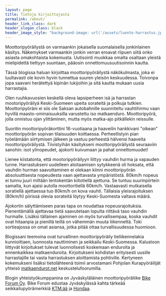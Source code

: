 ```yaml
---
layout: page
title: Tietoja kirjoittajasta
permalink: /about/
header_link_class: dark
header_slogan_class: black
header_image_style: "background-image: url('/assets/luonto-harrastus.jpg'); background-repeat: no-repeat; background-attachment: fixed; background-position: center center; background-size: auto 100%;"
---
```


Moottoripyöräilystä on varmaankin jokaisella suomalaisella jonkinlainen käsitys. Näkemykset varmaankin jonkin verran eroavat riipuen siitä onko asiasta omakohtaista kokemusta. Uutisointi muokkaa omalta osaltaan yleistä mielipidettä tiettyyn suuntaan, pääosin onnettomuusuutisoinnin kautta.

Tässä blogissa haluan kirjoittaa moottoripyöräilystä näkökulmasta, joka ei luultavasti ole kovin hyvin tunnettua suuren yleisön keskuudessa. Toivonpa jopa saavani herätettyä kipinän lukijoihin ja sitä kautta mukaan uusia harrastajia.

Olen ruuhkavuosien keskellä oleva lapsiperheen isä ja harrastan mootoripyöräilyä Keski-Suomeen upeita sorateitä ja polkuja tutkien. Moottoripyöräni ei siis ole Saksan autobahnille suunniteltu vauhtihirmu vaan hyvillä maasto-ominaisuuksilla varustettu iso matkaenduro. Moottoripyörä, jolla onnistuu ojan ylittäminen, mutta myös matka-ajo pitkällekin reissulle.

Suoritin moottoripyöräkorttini 16-vuotiaana ja haaveilin hankkivani "oikean" moottoripyörän sopivan tilaisuuden koittaessa. Perheellistyin pian työelämään siirtymisen jälkeen ja vastuu perheestä hälvensi haaveita moottoripyöräilystä. Tiivistyihän käsitykseni moottoripyöräilystä seuraaviin sanohin: isot ylinopeudet, ajokorti kuivumaan ja pahat onnettomuudet!

Lienee kiistatonta, että mootoripyöräilyyn liittyy vauhdin hurma ja vapauden tunne. Harrastukseni uudelleen aloitaamisen sytykkeenä oli hoksata, että vauhdin hurman saavuttaminen ei olekaan kiinni moottoripyörän absoluuttisesta nopeudesta vaan ajettavasta ympäristöstä. 80km/h nopeus ei tunnu juuri miltään lentokentän kiitotiellä ajettuna. Se tuntuu suurinpiirtein samalta, kun ajaisi autolla moottoritiellä 60km/h. Vastaavasti mutkaisella soratiellä ajettaessa tuo 80km/h on kova vauhti. Tällaisia yleisrajoituksen (80km/h) piirissä olevia sorateitä löytyy Keski-Suomesta valtava määrä.

Ajokortin sälyttämiseen paras tapa on noudattaa nopeusrajoituksia. Pienentämällä ajettavaa tietä saavutetaan lopulta riittävä taso vauhdin hurmalle. Lisäksi tällainen ajaminen on myös turvallisempaa, koska vauhdit ovat hitaanpia ja pienillä teillä on vähemmän muuta liikennettä. Toki sortieajossa on omat asiansa, jotka pitää ottaa turvallisuudessa huomioon.

Blogissani teemoina ovat turvallinen moottoripyöräily tieliikennelakia kunnioittaen, luonnosta nauttiminen ja seikkailu Keski-Suomessa. Kalustoon liittyvät kirjoitukset tulevat luonnolisesti koskemaan enduroita ja ennenkaikkea matkaenduroita. Kirjoitukseni kohdistan erityisesti uusille harrastajille tai vasta harrastuksen aloittamista pohtiville. Kertyneen kokemukseni lisäksi tietolähteenä toimii arvostamani Pohjolan Kurapyöräilijät yhteisö [matkaendurot.net](http://www.matkaendurot.net/phpBB3/index.php) keskustelufoorumilla.

Blogin yhteistyökumppanina on Jyväskyläläinen moottoripyöräliike [Bike Forum Oy](http://bikeforum.fi/). Bike Forum edustaa Jyväskylässä kahta tärkeää seikkailupyörämerkkiä [KTM:ää](http://bikeforum.fi/ajoneuvot/moottoripyorat/ktm-moottoripyorat/) ja [Hondaa](http://bikeforum.fi/ajoneuvot/moottoripyorat/honda-moottoripyorat/).
